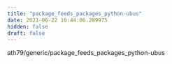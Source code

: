 ```yaml
---
title: "package_feeds_packages_python-ubus"
date: 2021-06-22 10:44:06.289975
hidden: false
draft: false
---
```


ath79/generic/package_feeds_packages_python-ubus


